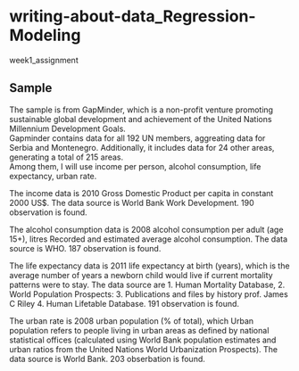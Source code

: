 # writing-about-data_Regression-Modeling
week1_assignment

## Sample 

The sample is from GapMinder, which is a non-profit venture promoting sustainable global development and achievement of the United Nations Millennium Development Goals.  
Gapminder contains data for all 192 UN members, aggreating data for Serbia and Montenegro. Additionally, it includes data for 24 other areas, generating a total of 215 areas.  
Among them, I will use income per person, alcohol consumption, life expectancy, urban rate.

The income data is 2010 Gross Domestic Product per capita in constant 2000 US$. The data source is  World Bank Work Development. 190 observation is found.

The alcohol consumption data is 2008 alcohol consumption per adult (age 15+), litres Recorded and estimated average alcohol consumption. The data source is WHO. 187 observation is found. 

The life expectancy data is  2011 life expectancy at birth (years), which is the average number of years a newborn child would live if current mortality patterns were to stay. The data source are 1. Human Mortality Database, 2. World Population Prospects: 3. Publications and files by history prof. James C Riley 4. Human Lifetable Database. 191 observation is found.

The urban rate is  2008 urban population (% of total), which Urban population refers to people living in urban areas as defined by national statistical offices (calculated using World Bank population estimates and urban ratios from the United Nations World Urbanization Prospects). The data source is World Bank. 203 obserbation is found.


